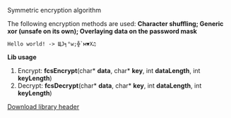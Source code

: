 Symmetric encryption algorithm

The following encryption methods are used: **Character shuffling; Generic xor (unsafe on its own); Overlaying data on the password mask**

```Hello world! -> ЩJ╕°w;╬`м▼Х♫```


**Lib usage**
  1. Encrypt: **fcsEncrypt**(char* **data**, char* **key**, int **dataLength**, int **keyLength**)
  2. Decrypt: **fcsDecrypt**(char* **data**, char* **key**, int **dataLength**, int **keyLength**)

[Download library header](https://github.com/xotnet/FCS/releases/latest/download/fcs.h)
